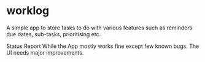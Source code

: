 # worklog

A simple app to store tasks to do with various features such as reminders due dates, sub-tasks, prioritising etc.

Status Report
While the App mostly works fine except few known bugs. The UI needs major improvements.
